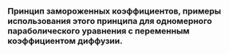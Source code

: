 ### Принцип замороженных коэффициентов, примеры использования этого принципа для одномерного параболического уравнения с переменным коэффициентом диффузии.

